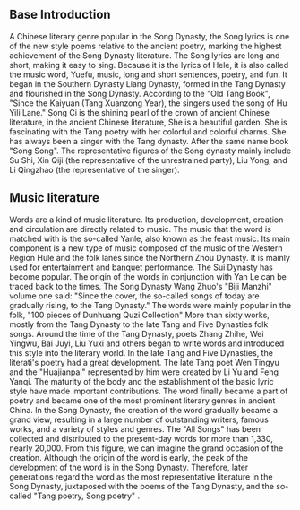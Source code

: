 ## Base Introduction

A Chinese literary genre popular in the Song Dynasty, the Song lyrics is one of the new style poems relative to the ancient poetry, marking the highest achievement of the Song Dynasty literature. The Song lyrics are long and short, making it easy to sing. Because it is the lyrics of Hele, it is also called the music word, Yuefu, music, long and short sentences, poetry, and fun.
It began in the Southern Dynasty Liang Dynasty, formed in the Tang Dynasty and flourished in the Song Dynasty. According to the "Old Tang Book", "Since the Kaiyuan (Tang Xuanzong Year), the singers used the song of Hu Yili Lane." Song Ci is the shining pearl of the crown of ancient Chinese literature, in the ancient Chinese literature, She is a beautiful garden. She is fascinating with the Tang poetry with her colorful and colorful charms. She has always been a singer with the Tang dynasty. After the same name book "Song Song".
The representative figures of the Song dynasty mainly include Su Shi, Xin Qiji (the representative of the unrestrained party), Liu Yong, and Li Qingzhao (the representative of the singer).

## Music literature
Words are a kind of music literature. Its production, development, creation and circulation are directly related to music. The music that the word is matched with is the so-called Yanle, also known as the feast music. Its main component is a new type of music composed of the music of the Western Region Hule and the folk lanes since the Northern Zhou Dynasty. It is mainly used for entertainment and banquet performance. The Sui Dynasty has become popular. The origin of the words in conjunction with Yan Le can be traced back to the times. The Song Dynasty Wang Zhuo's "Biji Manzhi" volume one said: "Since the cover, the so-called songs of today are gradually rising, to the Tang Dynasty." The words were mainly popular in the folk, "100 pieces of Dunhuang Quzi Collection" More than sixty works, mostly from the Tang Dynasty to the late Tang and Five Dynasties folk songs. Around the time of the Tang Dynasty, poets Zhang Zhihe, Wei Yingwu, Bai Juyi, Liu Yuxi and others began to write words and introduced this style into the literary world. In the late Tang and Five Dynasties, the literati's poetry had a great development. The late Tang poet Wen Tingyu and the "Huajianpai" represented by him were created by Li Yu and Feng Yanqi. The maturity of the body and the establishment of the basic lyric style have made important contributions. The word finally became a part of poetry and became one of the most prominent literary genres in ancient China. In the Song Dynasty, the creation of the word gradually became a grand view, resulting in a large number of outstanding writers, famous works, and a variety of styles and genres. The "All Songs" has been collected and distributed to the present-day words for more than 1,330, nearly 20,000. From this figure, we can imagine the grand occasion of the creation. Although the origin of the word is early, the peak of the development of the word is in the Song Dynasty. Therefore, later generations regard the word as the most representative literature in the Song Dynasty, juxtaposed with the poems of the Tang Dynasty, and the so-called "Tang poetry, Song poetry" .